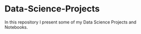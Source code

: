 # Data-Science-Projects
In this repository I present some of my Data Science Projects and Notebooks.
